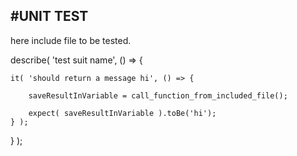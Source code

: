 #UNIT TEST
----------

here include file to be tested.

describe( 'test suit name', () => {


    it( 'should return a message hi', () => {

        saveResultInVariable = call_function_from_included_file();

        expect( saveResultInVariable ).toBe('hi');
    } );
} );
